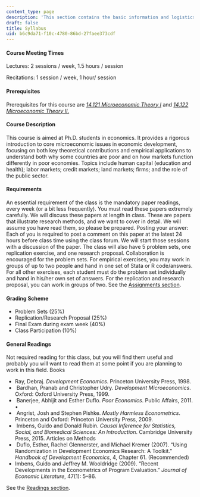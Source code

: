 ```yaml
---
content_type: page
description: 'This section contains the basic information and logistics for the course. '
draft: false
title: Syllabus
uid: b6c9da71-f10c-4780-86bd-27faee373cdf
---
```

#### Course Meeting Times

Lectures: 2 sessions / week, 1.5 hours / session

Recitations: 1 session / week, 1 hour/ session

#### Prerequisites

Prerequisites for this course are [*14.121 Microeconomic Theory I*](https://ocw.mit.edu/courses/14-121-microeconomic-theory-i-fall-2015/) and [*14.122 Microeconomic Theory II*.](https://ocw.mit.edu/courses/14-122-microeconomic-theory-ii-fall-2002/)

#### Course Description

This course is aimed at Ph.D. students in economics. It provides a rigorous introduction to core microeconomic issues in economic development, focusing on both key theoretical contributions and empirical applications to understand both why some countries are poor and on how markets function differently in poor economies. Topics include human capital (education and health); labor markets; credit markets; land markets; firms; and the role of the public sector.

#### Requirements

An essential requirement of the class is the mandatory paper readings, every week (or a bit less frequently). You must read these papers extremely carefully. We will discuss these papers at length in class. These are papers that illustrate research methods, and we want to cover in detail. We will assume you have read them, so please be prepared. Posting your answer: Each of you is required to post a comment on this paper at the latest 24 hours before class time using the class forum. We will start those sessions with a discussion of the paper. The class will also have 5 problem sets, one replication exercise, and one research proposal. Collaboration is encouraged for the problem sets. For empirical exercises, you may work in groups of up to two people and hand in one set of Stata or R code/answers. For all other exercises, each student must do the problem set individually and hand in his/her own set of answers. For the replication and research proposal, you can work in groups of two. See the [Assignments section](ocw.mit.edu/courses/14-771-development-economics-fall-2021/pages/assignments/). 

#### Grading Scheme

- Problem Sets (25%) 
- Replication/Research Proposal (25%) 
- Final Exam during exam week (40%) 
- Class Participation (10%)

#### General Readings

Not required reading for this class, but you will find them useful and probably you will want to read them at some point if you are planning to work in this field. Books

- Ray, Debraj. *Development Economics*. Princeton University Press, 1998.
-  Bardhan, Pranab and Christopher Udry. *Development Microeconomics*. Oxford: Oxford University Press, 1999.
-  Banerjee, Abhijit and Esther Duflo. *Poor Economics*. Public Affairs, 2011. •
-  Angrist, Josh and Stephen Pishke. *Mostly Harmless Econometrics*. Princeton and Oxford: Princeton University Press, 2009.
-  Imbens, Guido and Donald Rubin. *Causal Inference for Statistics, Social, and Biomedical Sciences: An Introduction*. Cambridge University Press, 2015. Articles on Methods
-  Duflo, Esther, Rachel Glennerster, and Michael Kremer (2007). “Using Randomization in Development Economics Research: A Toolkit.” *Handbook of Development Economics*, 4, Chapter 61. (Recommended)
- Imbens, Guido and Jeffrey M. Wooldridge (2009). “Recent Developments in the Econometrics of Program Evaluation.” *Journal of Economic Literature*, 47(1): 5–86. 

See the [Readings section](ocw.mit.edu/courses/14-771-development-economics-fall-2021/pages/readings/).